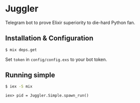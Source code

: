 # Juggler

Telegram bot to prove Elixir superiority to die-hard Python fan.

## Installation & Configuration

```sh
$ mix deps.get
```

Set `token` in `config/config.exs` to your bot token.

## Running simple

```sh
$ iex -S mix
```

```
iex> pid = Juggler.Simple.spawn_run()
```
